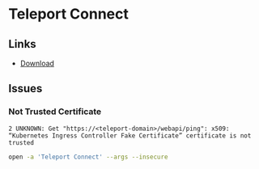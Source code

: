 # Teleport Connect

## Links

- [Download](https://goteleport.com/download)

## Issues

### Not Trusted Certificate

```log
2 UNKNOWN: Get "https://<teleport-domain>/webapi/ping": x509: “Kubernetes Ingress Controller Fake Certificate” certificate is not trusted
```

<!-- ```sh
echo -n | \
  openssl s_client -connect teleport.192.168.64.16.nip.io:443 | \
  sed -ne '/-BEGIN CERTIFICATE-/,/-END CERTIFICATE-/p' > ./certificate.crt

sudo security add-trusted-cert -d \
  -r trustRoot \
  -k /Library/Keychains/System.keychain \
  ./certificate.crt
``` -->

```sh
open -a 'Teleport Connect' --args --insecure
```

